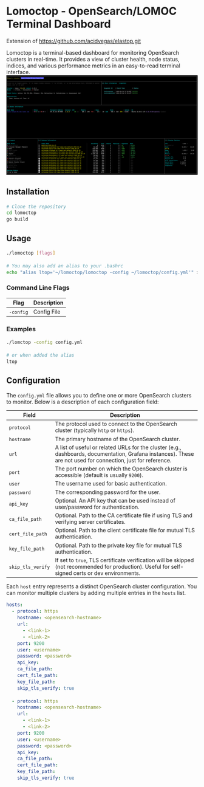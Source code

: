 # Lomoctop - OpenSearch/LOMOC Terminal Dashboard

Extension of https://github.com/acidvegas/elastop.git

Lomoctop is a terminal-based dashboard for monitoring OpenSearch clusters in real-time. It provides a view of cluster health, node status, indices, and various performance metrics in an easy-to-read terminal interface.
![Lomoctop View](.screens/image.png)

## Installation

```bash
# Clone the repository
cd lomoctop
go build
```

## Usage

```bash
./lomoctop [flags]

# You may also add an alias to your .bashrc
echo "alias ltop='~/lomoctop/lomoctop -config ~/lomoctop/config.yml'" >> ~/.bashrc
```

### Command Line Flags
| Flag        | Description                           |
| ----------- | ------------------------------------- |
| `-config`     | Config File                  |



### Examples

```bash
./lomctop -config config.yml

# or when added the alias
ltop

```

## Configuration
The `config.yml` file allows you to define one or more OpenSearch clusters to monitor. Below is a description of each configuration field:

| Field            | Description |
|------------------|-------------|
| `protocol`       | The protocol used to connect to the OpenSearch cluster (typically `http` or `https`). |
| `hostname`       | The primary hostname of the OpenSearch cluster. |
| `url`            | A list of useful or related URLs for the cluster (e.g., dashboards, documentation, Grafana instances). These are not used for connection, just for reference. |
| `port`           | The port number on which the OpenSearch cluster is accessible (default is usually `9200`). |
| `user`           | The username used for basic authentication. |
| `password`       | The corresponding password for the user. |
| `api_key`        | Optional. An API key that can be used instead of user/password for authentication. |
| `ca_file_path`   | Optional. Path to the CA certificate file if using TLS and verifying server certificates. |
| `cert_file_path` | Optional. Path to the client certificate file for mutual TLS authentication. |
| `key_file_path`  | Optional. Path to the private key file for mutual TLS authentication. |
| `skip_tls_verify`| If set to `true`, TLS certificate verification will be skipped (not recommended for production). Useful for self-signed certs or dev environments. |

Each `host` entry represents a distinct OpenSearch cluster configuration. You can monitor multiple clusters by adding multiple entries in the `hosts` list.


```yaml
hosts:
  - protocol: https
    hostname: <opensearch-hostname>
    url:
      - <link-1>
      - <link-2>
    port: 9200
    user: <username>
    password: <password>
    api_key:
    ca_file_path: 
    cert_file_path:
    key_file_path:
    skip_tls_verify: true

  - protocol: https
    hostname: <opensearch-hostname>
    url:
      - <link-1>
      - <link-2>
    port: 9200
    user: <username>
    password: <password>
    api_key:
    ca_file_path: 
    cert_file_path:
    key_file_path:
    skip_tls_verify: true

```
